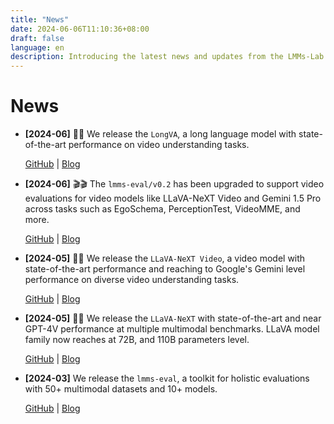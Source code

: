 ```yaml
---
title: "News"
date: 2024-06-06T11:10:36+08:00
draft: false
language: en
description: Introducing the latest news and updates from the LMMs-Lab.
---
```


# News

- **[2024-06]** 🚀🚀 We release the `LongVA`, a long language model with state-of-the-art performance on video understanding tasks.
    
    [GitHub](https://github.com/EvolvingLMMs-Lab/LongVA) | [Blog](https://lmms-lab.github.io/posts/longva/)

- **[2024-06]** 🎬🎬 The `lmms-eval/v0.2` has been upgraded to support video evaluations for video models like LLaVA-NeXT Video and Gemini 1.5 Pro across tasks such as EgoSchema, PerceptionTest, VideoMME, and more.
    
    [GitHub](https://github.com/EvolvingLMMs-Lab/lmms-eval) | [Blog](https://lmms-lab.github.io/posts/lmms-eval-0.2/)

- **[2024-05]** 🚀🚀 We release the `LLaVA-NeXT Video`, a video model with state-of-the-art performance and reaching to Google's Gemini level performance on diverse video understanding tasks. 
    
    [GitHub](https://github.com/LLaVA-VL/LLaVA-NeXT) | [Blog](https://llava-vl.github.io/blog/2024-04-30-llava-next-video/)

- **[2024-05]** 🚀🚀 We release the `LLaVA-NeXT` with state-of-the-art and near GPT-4V performance at multiple multimodal benchmarks. LLaVA model family now reaches at 72B, and 110B parameters level. 

    [GitHub](https://github.com/LLaVA-VL/LLaVA-NeXT) | [Blog](https://llava-vl.github.io/blog/2024-05-10-llava-next-stronger-llms/)

- **[2024-03]** We release the `lmms-eval`, a toolkit for holistic evaluations with 50+ multimodal datasets and 10+ models. 

  [GitHub](https://github.com/EvolvingLMMs-Lab/lmms-eval) | [Blog](https://lmms-lab.github.io/posts/lmms-eval-0.1/)

